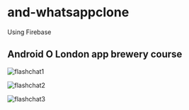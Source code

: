 # and-whatsappclone
Using Firebase

## Android O London app brewery course
![flashchat1](https://user-images.githubusercontent.com/32197748/36074907-fc5f501e-0f46-11e8-849b-28e54e99d2e2.PNG)

![flashchat2](https://user-images.githubusercontent.com/32197748/36074908-fc78ea2e-0f46-11e8-8c93-1725942cf45e.PNG)

![flashchat3](https://user-images.githubusercontent.com/32197748/36074909-fc915c12-0f46-11e8-97f3-5bf2c3c0dbc5.PNG)
